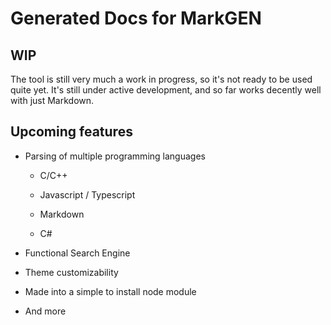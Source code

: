# Generated Docs for MarkGEN

## WIP

The tool is still very much a work in progress, so it's not ready to be used quite yet. It's still under active development, and so far works decently well with just Markdown.

## Upcoming features

* Parsing of multiple programming languages
  
  * C/C++
  
  * Javascript / Typescript
  
  * Markdown
  
  * C#

* Functional Search Engine

* Theme customizability

* Made into a simple to install node module

* And more

# 

